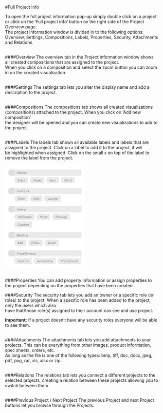 #Full Project Info

To open the full project information pop-up simply double click on a project or click on the ‘Full project info’ button on the right side of the Project Overview page.<br/>
The project information window is divided in to the following options: Overview, Settings, Compositions, Labels, Properties, Security, Attachments and Relations.
<br/><br/>

####Overview
The overview tab in the Project information window shows all created compositions that are assigned to the project.<br/>
When you click on a composition and select the zoom button you can zoom in on the created visualization.  
<br/>

####Settings
The settings tab lets you alter the display name and add a description to the project.
<br/><br/>

####Compositions
The compositions tab shows all created visualizations (compositions) attached to the project. When you click on ‘Add new composition’ <br/>
the designer will be opened and you can create new visualizations to add to the project.
<br/><br/>

####Labels
The labels tab shown all available labels and labels that are assigned to the project. Click on a label to add it to the project, it will<br/>
 be highlighted when assigned. Click on the small x on top of the label to remove the label from the project.

![Labels](/Doc/Projects/images/Labels.png "Labels")
<br/><br/>

####Properties
You can add property information or assign properties to the project depending on the properties that have been created.
<br/>

####Security
The security tab lets you add an owner or a specific role (or roles) to the project. When a specific role has been added to the project, only the users which also<br/>
have that/those role(s) assigned to their account can see and use project.

<b>Important:</b> If a project doesn’t have any security roles everyone will be able to see them.
<br/><br/>

####Attachments
The attachments tab lets you add attachments to your projects. This can be everything from other images, product information, spec sheets, orders, etc. <br/>
As long as the file is one of the following types: bmp, tiff, doc, docx, jpeg, pdf, png, rar, xls, xlsx or zip.
<br/><br/>

####Relations
The relations tab lets you connect a different projects to the selected projects, creating a relation between these projects allowing you to switch between them.
<br/><br/>

####Previous Project / Next Project
The previous Project and next Project buttons let you browse through the Projects.
